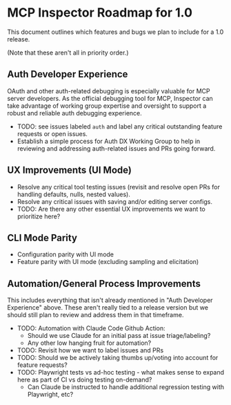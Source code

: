 # MCP Inspector Roadmap for 1.0

This document outlines which features and bugs we plan to include for a 1.0 release.

(Note that these aren't all in priority order.)

## Auth Developer Experience

OAuth and other auth-related debugging is especially valuable for MCP server developers. As the official debugging tool for MCP, Inspector can take advantage of working group expertise and oversight to support a robust and reliable auth debugging experience.

- TODO: see issues labeled `auth` and label any critical outstanding feature requests or open issues.
- Establish a simple process for Auth DX Working Group to help in reviewing and addressing auth-related issues and PRs going forward.

## UX Improvements (UI Mode)

- Resolve any critical tool testing issues (revisit and resolve open PRs for handling defaults, nulls, nested values).
- Resolve any critical issues with saving and/or editing server configs.
- TODO: Are there any other essential UX improvements we want to prioritize here?

## CLI Mode Parity

- Configuration parity with UI mode
- Feature parity with UI mode (excluding sampling and elicitation)

## Automation/General Process Improvements

This includes everything that isn't already mentioned in "Auth Developer Experience" above. These aren't really tied to a release version but we should still plan to review and address them in that timeframe.

- TODO: Automation with Claude Code Github Action:
  - Should we use Claude for an initial pass at issue triage/labeling?
  - Any other low hanging fruit for automation?
- TODO: Revisit how we want to label issues and PRs
- TODO: Should we be actively taking thumbs up/voting into account for feature requests?
- TODO: Playwright tests vs ad-hoc testing - what makes sense to expand here as part of CI vs doing testing on-demand?
  - Can Claude be instructed to handle additional regression testing with Playwright, etc?
